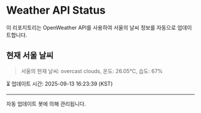 
# Weather API Status

이 리포지토리는 OpenWeather API를 사용하여 서울의 날씨 정보를 자동으로 업데이트합니다.

## 현재 서울 날씨
> 서울의 현재 날씨: overcast clouds, 온도: 26.05°C, 습도: 67%

⏳ 업데이트 시간: 2025-09-13 16:23:39 (KST)

---
자동 업데이트 봇에 의해 관리됩니다.
